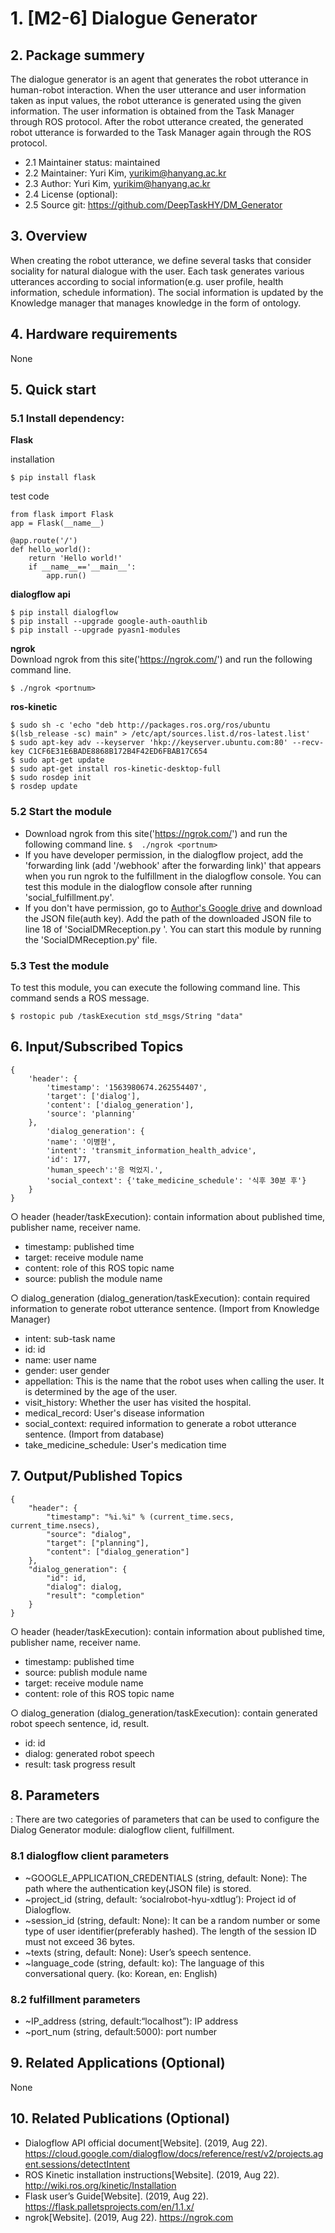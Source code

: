 # 1. [M2-6] Dialogue Generator

## 2. Package summery 

The dialogue generator is an agent that generates the robot utterance in human-robot interaction. When the user utterance and user information taken as input values, the robot utterance is generated using the given information. The user information is obtained from the Task Manager through ROS protocol. After the robot utterance created, the generated robot utterance is forwarded to the Task Manager again through the ROS protocol.

- 2.1 Maintainer status: maintained
- 2.2 Maintainer: Yuri Kim, [yurikim@hanyang.ac.kr]()
- 2.3 Author: Yuri Kim, [yurikim@hanyang.ac.kr]()
- 2.4 License (optional): 
- 2.5 Source git: https://github.com/DeepTaskHY/DM_Generator

## 3. Overview

When creating the robot utterance, we define several tasks that consider sociality for natural dialogue with the user. Each task generates various utterances according to social information(e.g. user profile, health information, schedule information). The social information is updated by the Knowledge manager that manages knowledge in the form of ontology. 

## 4. Hardware requirements

None

## 5. Quick start 

### 5.1 Install dependency:

**Flask**

installation

```
$ pip install flask
```

test code  

```
from flask import Flask  
app = Flask(__name__)  

@app.route('/') 
def hello_world():
	return 'Hello world!'  
	if __name__=='__main__':
		app.run() 
```

**dialogflow api**  

    $ pip install dialogflow  
    $ pip install --upgrade google-auth-oauthlib  
    $ pip install --upgrade pyasn1-modules  

**ngrok**  
Download ngrok from this site('https://ngrok.com/') and run the following command line.  

    $ ./ngrok <portnum>

**ros-kinetic**

    $ sudo sh -c 'echo "deb http://packages.ros.org/ros/ubuntu $(lsb_release -sc) main" > /etc/apt/sources.list.d/ros-latest.list'  
    $ sudo apt-key adv --keyserver 'hkp://keyserver.ubuntu.com:80' --recv-key C1CF6E31E6BADE8868B172B4F42ED6FBAB17C654  
    $ sudo apt-get update  
    $ sudo apt-get install ros-kinetic-desktop-full  
    $ sudo rosdep init  
    $ rosdep update  

### 5.2 Start the module

- Download ngrok from this site('https://ngrok.com/') and run the following command line. 
  `$  ./ngrok <portnum>  `
- If you have developer permission, in the dialogflow project, add the 'forwarding link (add '/webhook' after the forwarding link)' that appears when you run ngrok to the fulfillment in the dialogflow console. 
  You can test this module in the dialogflow console after running 'social_fulfillment.py'.  
- If you don't have permission, go to [Author's Google drive](https://drive.google.com/file/d/1Tya9XQrtlAv393xh8D_5MYfBAta15quz/view?usp=sharing) and download the JSON file(auth key). 
  Add the path of the downloaded JSON file to line 18 of 'SocialDMReception.py '. 
  You can start this module by running the 'SocialDMReception.py' file.

### 5.3 Test the module

To test this module, you can execute the following command line. This command sends a ROS message.

```
$ rostopic pub /taskExecution std_msgs/String "data"
```



## 6. Input/Subscribed Topics

```
{
    'header': {
        'timestamp': '1563980674.262554407', 
        'target': ['dialog'], 
        'content': ['dialog_generation'], 
        'source': 'planning'
    }, 
        'dialog_generation': {
        'name': '이병현', 
        'intent': 'transmit_information_health_advice', 
        'id': 177, 
        'human_speech':'응 먹었지.', 
        'social_context': {'take_medicine_schedule': '식후 30분 후'}
    }
}
```

○ header (header/taskExecution): contain information about published time, publisher name, receiver name. 

- timestamp: published time 
- target: receive module name 
- content: role of this ROS topic name 
- source: publish the module name 

○ dialog_generation (dialog_generation/taskExecution): contain required information to generate robot utterance sentence. (Import from Knowledge Manager) 

- intent: sub-task name 
- id: id 
- name: user name 
- gender: user gender 
- appellation: This is the name that the robot uses when calling the user. It is determined by the age of the user. 
- visit_history: Whether the user has visited the hospital. 
- medical_record: User's disease information 
- social_context: required information to generate a robot utterance sentence. (Import from database) 
- take_medicine_schedule: User's medication time 

## 7. Output/Published Topics

```
{
    "header": {
        "timestamp": "%i.%i" % (current_time.secs, current_time.nsecs),
        "source": "dialog",
        "target": ["planning"],
        "content": ["dialog_generation"]
    },
    "dialog_generation": {
        "id": id,
        "dialog": dialog,
        "result": "completion"
    }
}
```

○ header (header/taskExecution): contain information about published time, publisher name, receiver name.  

- timestamp: published time  
- source: publish module name  
- target: receive module name  
- content: role of this ROS topic name  

○ dialog_generation (dialog_generation/taskExecution): contain generated robot speech sentence, id, result.  

- id: id  
- dialog: generated robot speech  
- result: task progress result  

## 8. Parameters

: There are two categories of parameters that can be used to configure the Dialog Generator module: dialogflow client, fulfillment.  

### 8.1 dialogflow client parameters

-  ~GOOGLE_APPLICATION_CREDENTIALS (string, default: None): The path where the authentication key(JSON file) is stored.  
-  ~project_id (string, default: ‘socialrobot-hyu-xdtlug’): Project id of Dialogflow.  
-  ~session_id (string, default: None): It can be a random number or some type of user identifier(preferably hashed). The length of the session ID must not exceed 36 bytes.  
-  ~texts (string, default: None): User’s speech sentence.  
-  ~language_code (string, default: ko): The language of this conversational query. (ko: Korean, en: English)  

### 8.2 fulfillment parameters 

- ~IP_address (string, default:“localhost”): IP address  
- ~port_num (string, default:5000): port number  

## 9. Related Applications (Optional)

None

## 10. Related Publications (Optional)

-  Dialogflow API official document[Website]. (2019, Aug 22). https://cloud.google.com/dialogflow/docs/reference/rest/v2/projects.agent.sessions/detectIntent  
-  ROS Kinetic installation instructions[Website]. (2019, Aug 22). http://wiki.ros.org/kinetic/Installation  
-  Flask user’s Guide[Website]. (2019, Aug 22). https://flask.palletsprojects.com/en/1.1.x/  
-  ngrok[Website]. (2019, Aug 22). https://ngrok.com  

